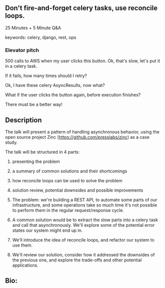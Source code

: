 ## Don't fire-and-forget celery tasks, use reconcile loops.

25 Minutes + 5 Minute Q&A

keywords: celery, django, rest, ops


### Elevator pitch
500 calls to AWS when my user clicks this button. Ok, that's slow, let's put it in a celery task.

If it fails, how many times should I retry?

Ok, I have these celery AsyncResults, now what?

What if the user clicks the button again, before execution finishes?

There must be a better way!


## Description

The talk will present a pattern of handling asynchronous behavior, using the
open source project Zinc (https://github.com/presslabs/zinc) as a case study.

The talk will be structured in 4 parts:

1. presenting the problem
2. a summary of common solutions and their shortcomings
3. how reconcile loops can be used to solve the problem
4. solution review, potential downsides and possible improvements


1. The problem: we're building a REST API, to automate some parts of our
infrastructure, and some operations take so much time it's not possible to
perform them in the regular request/response cycle.

2. A common solution would be to extract the slow parts into a celery task and
call that asynchronously. We'll explore some of the potential error states our
system might end up in.

3. We'll introduce the idea of reconcile loops, and refactor our system to use
them.

4. We'll review our solution, consider how it addressed the downsides of the
previous one, and explore the trade-offs and other potential applications.


## Bio:
